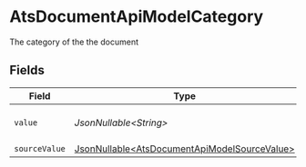 # AtsDocumentApiModelCategory

The category of the the document


## Fields

| Field                                                                                                      | Type                                                                                                       | Required                                                                                                   | Description                                                                                                |
| ---------------------------------------------------------------------------------------------------------- | ---------------------------------------------------------------------------------------------------------- | ---------------------------------------------------------------------------------------------------------- | ---------------------------------------------------------------------------------------------------------- |
| `value`                                                                                                    | *JsonNullable\<String>*                                                                                    | :heavy_minus_sign:                                                                                         | The category of the file                                                                                   |
| `sourceValue`                                                                                              | [JsonNullable\<AtsDocumentApiModelSourceValue>](../../models/components/AtsDocumentApiModelSourceValue.md) | :heavy_minus_sign:                                                                                         | N/A                                                                                                        |